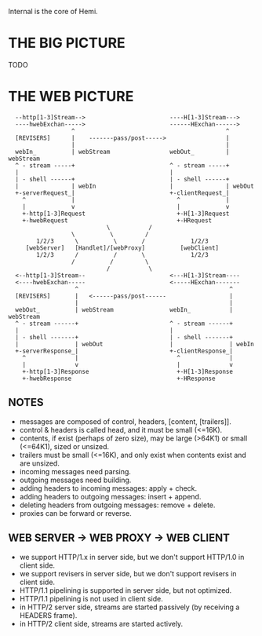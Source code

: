 Internal is the core of Hemi.

THE BIG PICTURE
===============

  TODO


THE WEB PICTURE
===============

```
  --http[1-3]Stream-->                        ----H[1-3]Stream--->
  ----hwebExchan----->                        ------HExchan------>
                  ^                                           ^
  [REVISERS]      |    -------pass/post----->                 |
                  |                                           |
  webIn_          | webStream                 webOut_         | webStream
  ^ - stream -----+                           ^ - stream -----+
  |                                           |
  | - shell ------+                           | - shell ------+
  |               | webIn                     |               | webOut
  +-serverRequest_|                           +-clientRequest_|
    ^             |                             ^             |
    |             v                             |             v
    +-http[1-3]Request                          +-H[1-3]Request
    +-hwebRequest                               +-HRequest
                            \           /
                  \          \         /
        1/2/3      \          \       /             1/2/3
     [webServer]   [Handlet]/[webProxy]          [webClient]
        1/2/3      /          /       \             1/2/3
                  /          /         \
                            /           \
  <--http[1-3]Stream--                        <---H[1-3]Stream----
  <----hwebExchan-----                        <-----HExchan-------
                   ^                                           ^
  [REVISERS]       |   <------pass/post------                  |
                   |                                           |
  webOut_          | webStream                webIn_           | webStream
  ^ - stream ------+                          ^ - stream ------+
  |                                           |
  | - shell -------+                          | - shell -------+
  |                | webOut                   |                | webIn
  +-serverResponse_|                          +-clientResponse_|
    ^              |                            ^              |
    |              v                            |              v
    +-http[1-3]Response                         +-H[1-3]Response
    +-hwebResponse                              +-HResponse
```


NOTES
-----

  * messages are composed of control, headers, [content, [trailers]].
  * control & headers is called head, and it must be small (<=16K).
  * contents, if exist (perhaps of zero size), may be large (>64K1) or small (<=64K1), sized or unsized.
  * trailers must be small (<=16K), and only exist when contents exist and are unsized.
  * incoming messages need parsing.
  * outgoing messages need building.
  * adding headers to incoming messages: apply + check.
  * adding headers to outgoing messages: insert + append.
  * deleting headers from outgoing messages: remove + delete.
  * proxies can be forward or reverse.

WEB SERVER -> WEB PROXY -> WEB CLIENT
-------------------------------------

  * we support HTTP/1.x in server side, but we don't support HTTP/1.0 in client side.
  * we support revisers in server side, but we don't support revisers in client side.
  * HTTP/1.1 pipelining is supported in server side, but not optimized.
  * HTTP/1.1 pipelining is not used in client side.
  * in HTTP/2 server side, streams are started passively (by receiving a HEADERS frame).
  * in HTTP/2 client side, streams are started actively.
